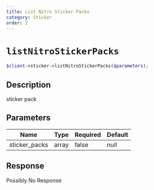 ```yaml
---
title: List Nitro Sticker Packs
category: Sticker
order: 2
---
```


# `listNitroStickerPacks`

```php
$client->sticker->listNitroStickerPacks($parameters);
```

## Description

sticker pack

## Parameters


Name | Type | Required | Default
--- | --- | --- | ---
sticker_packs | array | false | *null*

## Response

Possibly No Response

